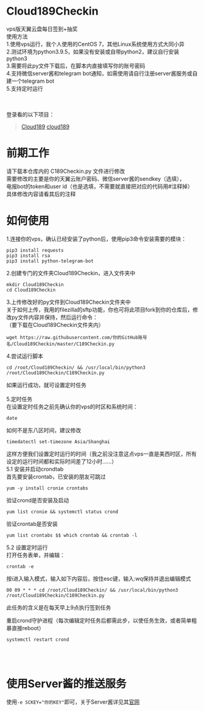 # Cloud189Checkin

vps版天翼云盘每日签到+抽奖<br>
使用方法<br>
1.使用vps运行，我个人使用的CentOS 7，其他Linux系统使用方式大同小异<br>
2.测试环境为python3.9.5，如果没有安装或自带python2，建议自行安装python3<br>
3.需要将此py文件下载后，在脚本内直接填写你的账号密码<br>
4.支持微信server酱和telegram bot通知，如需使用请自行注册server酱服务或自建一个telegram bot<br>
5.支持定时运行<br>
<br>
<br>

登录看的以下项目：
> [Cloud189](https://github.com/Dawnnnnnn/Cloud189)
> [cloud189](https://github.com/Aruelius/cloud189)


# 前期工作
请下载本仓库内的 C189Checkin.py 文件进行修改<br>
需要修改的主要是你的天翼云账户密码、微信server酱的sendkey（选填），<br>
电报bot的token和user id（也是选填，不需要就直接把对应的代码用#注释掉）<br>
具体修改内容请看其后的注释<br>

# 如何使用
1.连接你的vps，确认已经安装了python后，使用pip3命令安装需要的模块：
```
pip3 install requests
pip3 install rsa
pip3 install python-telegram-bot
```
2.创建专门的文件夹Cloud189Checkin，进入文件夹中<br>
```
mkdir Cloud189Checkin
cd Cloud189Checkin
```
3.上传修改好的py文件到Cloud189Checkin文件夹中<br>
关于如何上传，我用的filezilla的sftp功能，你也可将此项目fork到你的仓库后，修改py文件内容并保持，然后运行命令：<br>
（要下载在Cloud189Checkin文件夹内）
```
wget https://raw.githubusercontent.com/你的GitHub账号名/Cloud189Checkin/master/C189Checkin.py
```
4.尝试运行脚本<br>
```
cd /root/Cloud189Checkin/ && /usr/local/bin/python3 /root/Cloud189Checkin/C189Checkin.py
```
如果运行成功，就可设置定时任务<br>
<br>
5.定时任务<br>
在设置定时任务之前先确认你的vps的时区和系统时间：<br>
```
date
```
如何不是东八区时间，建议修改<br>
```
timedatectl set-timezone Asia/Shanghai
```
这样方便我们设置定时运行的时间（我之前没注意这点vps一直是美西时区，所有设定的运行时间都和实际时间差了12小时……）<br>
5.1 安装并启动crondtab<br>
首先要安装crontab，已安装的朋友可跳过<br>
```
yum -y install cronie crontabs
```
验证crond是否安装及启动<br>
```
yum list cronie && systemctl status crond
```
验证crontab是否安装<br>
```
yum list crontabs $$ which crontab && crontab -l
```
5.2 设置定时运行<br>
打开任务表单，并编辑：<br>
```
crontab -e
```
按i进入输入模式，输入如下内容后，按住esc键，输入:wq保持并退出编辑模式<br>
```
00 09 * * * cd /root/Cloud189Checkin/ && /usr/local/bin/python3 /root/Cloud189Checkin/C189Checkin.py
```
此任务的含义是在每天早上9点执行签到任务<br>

重启crond守护进程（每次编辑定时任务后都需此步，以使任务生效，或者简单粗暴直接reboot）<br>
```
systemctl restart crond
```


<br>
<br>


# 使用Server酱的推送服务

使用`-e SCKEY="你的KEY"`即可，关于Server酱详见其[官网](https://sc.ftqq.com/3.version)

